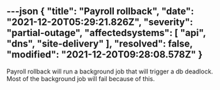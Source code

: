 ---json
{
  "title": "Payroll rollback",
  "date": "2021-12-20T05:29:21.826Z",
  "severity": "partial-outage",
  "affectedsystems": [
    "api",
    "dns",
    "site-delivery"
  ],
  "resolved": false,
  "modified": "2021-12-20T09:28:08.578Z"
}
---
Payroll rollback will run a background job that will trigger a db deadlock. Most of the background job will fail because of this.

<!--- language code: en -->
